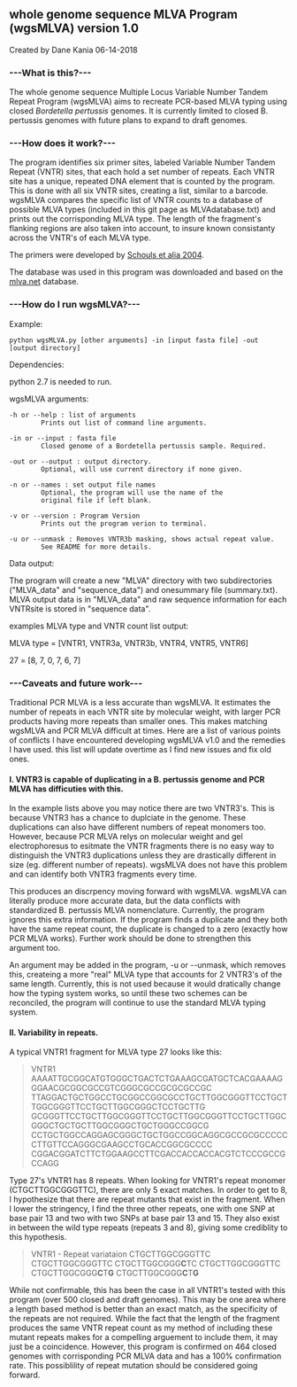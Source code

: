 ## whole genome sequence MLVA Program (wgsMLVA) version 1.0
Created by Dane Kania
06-14-2018

### ---What is this?---

The whole genome sequence Multiple Locus Variable Number Tandem Repeat Program (wgsMLVA) aims to recreate PCR-based MLVA typing using closed *Bordetella pertussis* genomes. It is currently limited to closed B. pertussis genomes with future plans to expand to draft genomes.


### ---How does it work?---

The program identifies six primer sites, labeled Variable Number Tandem Repeat (VNTR) sites, that each hold a set number of repeats. Each VNTR site has a unique, repeated DNA element that is counted by the program. This is done with all six VNTR sites, creating a list, similar to a barcode. wgsMLVA compares the specific list of VNTR counts to a database of possible MLVA types (included in this git page as MLVAdatabase.txt) and prints out the corrisponding MLVA type. The length of the fragment's flanking regions are also taken into account, to insure known consistanty across the VNTR's of each MLVA type.

The primers were developed by [Schouls et alia 2004](https://www.ncbi.nlm.nih.gov/pubmed/15292152).

The database was used in this program was downloaded and based on the [mlva.net](https://www.mlva.net/bpertussis/default.asp) database.

### ---How do I run wgsMLVA?---

Example: 
```
python wgsMLVA.py [other arguments] -in [input fasta file] -out [output directory]
```
Dependencies:

python 2.7 is needed to run.

wgsMLVA arguments:
```
-h or --help : list of arguments
		Prints out list of command line arguments.

-in or --input : fasta file
		Closed genome of a Bordetella pertussis sample. Required.

-out or --output : output directory.
		Optional, will use current directory if none given.

-n or --names : set output file names
		Optional, the program will use the name of the 
		original file if left blank.

-v or --version : Program Version		
		Prints out the program verion to terminal.	

-u or --unmask : Removes VNTR3b masking, shows actual repeat value.
		See README for more details.
```

Data output:

The program will create a new "MLVA" directory with two subdirectories ("MLVA_data" and "sequence_data") and onesummary file (summary.txt). MLVA output data is in "MLVA_data" and raw sequence information for each VNTRsite is stored in "sequence data".

examples MLVA type and VNTR count list output:

MLVA type = [VNTR1, VNTR3a, VNTR3b, VNTR4, VNTR5, VNTR6]

27 = [8, 7, 0, 7, 6, 7]
 
### ---Caveats and future work---

Traditional PCR MLVA is a less accurate than wgsMLVA. It estimates the number of repeats in each VNTR site by molecular weight, with larger PCR products having more repeats than smaller ones. This makes matching wgsMLVA and PCR MLVA difficult at times. Here are a list of various points of conflicts I have encountered developing wgsMLVA v1.0 and the remedies I have used. this list will update overtime as I find new issues and fix old ones.

#### I. VNTR3 is capable of duplicating in a B. pertussis genome and PCR MLVA has difficuties with this.

In the example lists above you may notice there are two VNTR3's. This is because VNTR3 has a chance to duplciate in the genome. These duplications can also have different numbers of repeat monomers too. However, because PCR MLVA relys on molecular weight and gel electrophoresus to esitmate the VNTR fragments there is no easy way to distinguish the VNTR3 duplications unless they are drastically different in size (eg. different number of repeats). wgsMLVA does not have this problem and can identify both VNTR3 fragments every time.

This produces an discrpency moving forward with wgsMLVA. wgsMLVA can literally produce more accurate data, but the data conflicts with standardized B. pertussis MLVA nomenclature. Currently, the program ignores this extra information. If the program finds a duplicate and they both have the same repeat count, the duplicate is changed to a zero (exactly how PCR MLVA works). Further work should be done to strengthen this argument too. 

An argument may be added in the program, -u or --unmask, which removes this, createing a more "real" MLVA type that accounts for 2 VNTR3's of the same length. Currently, this is not used because it would dratically change how the typing system works, so until these two schemes can be reconciled, the program will continue to use the standard MLVA typing system.

#### II. Variability in repeats.

A typical VNTR1 fragment for MLVA type 27 looks like this:

>VNTR1 
AAAATTGCGGCATGTGGGCTGACTCTGAAAGCGATGCTCACGAAAAGGGAACGCGGCGCCGTCGGGCGCCGCGCGCCGC
TTAGGACTGCTGGCCTGCGGCCGGCGCCTGCTTGGCGGGTTCCTGCTTGGCGGGTTCCTGCTTGGCGGGCTCCTGCTTG
GCGGGTTCCTGCTTGGCGGGTTCCTGCTTGGCGGGTTCCTGCTTGGCGGGCTGCTGCTTGGCGGGCTGCTGGGCCGGCG
CCTGCTGGCCAGGAGCGGGCTGCTGGCCGGCAGGCGCCGCGCCCCCCTTGTTCCAGGGCGAAGCCTGCACCGGCGCCCC
CGGACGGATCTTCTGGAAGCCTTCGACCACCACCACGTCTCCCGCCGCCAGG

Type 27's VNTR1 has 8 repeats. When looking for VNTR1's repeat monomer (CTGCTTGGCGGGTTC), there are only 5 exact matches. In order to get to 8, I hypothesize that there are repeat mutants that exist in the fragment. When I lower the stringency, I find the three other repeats, one with one SNP at base pair 13 and two with two SNPs at base pair 13 and 15. They also exist in between the wild type repeats (repeats 3 and 8), giving some crediblity to this hypothesis. 

>VNTR1 - Repeat variataion
CTGCTTGGCGGGTTC CTGCTTGGCGGGTTC
CTGCTTGGCGGG**C**TC CTGCTTGGCGGGTTC 
CTGCTTGGCGGG**C**T**G** CTGCTTGGCGGG**C**T**G**

While not confirmable, this has been the case in all VNTR1's tested with this program (over 500 closed and draft genomes). This may be one area where a length based method is better than an exact match, as the specificity of the repeats are not required. While the fact that the length of the fragment produces the same VNTR repeat count as my method of including these mutant repeats makes for a compelling arguement to include them, it may just be a coincidence. However, this program is confirmed on 464 closed genomes with corrisponding PCR MLVA data and has a 100% confirmation rate. This possiblility of repeat mutation should be considered going forward.
